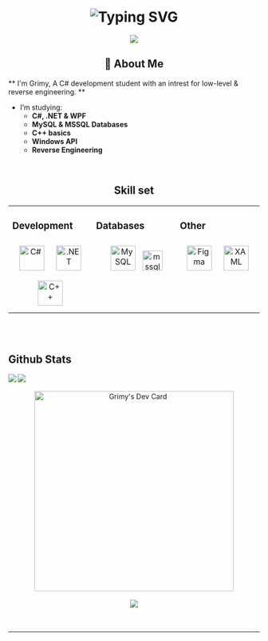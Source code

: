 <div align="center">
    <h1>
        <img src="https://readme-typing-svg.herokuapp.com?font=Jetbrains+mono&size=40&duration=3000&color=000000&center=true&vCenter=true&width=435&lines=Hey..+I'm+Grimy;This+is+my+Github..;" alt="Typing SVG"/>
    </h1>
</div>

<div align="center">
    <p>
        <img src="https://external-content.duckduckgo.com/iu/?u=https%3A%2F%2Fcdn-images-1.medium.com%2Fmax%2F1200%2F1*JtC1CS6-OT218_QzRlLXFw.gif&f=1&nofb=1&ipt=05ae2708d1a175c171d07835ce7fd0e626c4715ad5f72f8c17a94f5b65223880&ipo=images" />
    </p>
</div>

<div align="center">
    <h2>🚀 About Me</h2>
</div>

 ** I'm Grimy, A C# development student with an intrest for low-level & reverse engineering. **
- I’m studying:
    - **C#, .NET & WPF**
    - **MySQL & MSSQL Databases**
    - **C++ basics**
    - **Windows API**
    - **Reverse Engineering**
<br/>  


<div align="center">
    <h2>Skill set</h2>
</div>
<table><tr><td valign="top" width="33%">



### Development  
<div align="center">  
<a href="https://docs.microsoft.com/en-us/dotnet/csharp/" target="_blank"><img style="margin: 10px" src="https://profilinator.rishav.dev/skills-assets/csharp-original.svg" alt="C#" height="50" /></a>  
<a href="https://dotnet.microsoft.com/download/dotnet-framework" target="_blank"><img style="margin: 10px" src="https://profilinator.rishav.dev/skills-assets/dot-net-original-wordmark.svg" alt=".NET" height="50" /></a>
<a href="https://cplusplus.com/" target="_blank"><img style="margin: 10px" src="https://profilinator.rishav.dev/skills-assets/cplusplus-original.svg" alt="C++" height="50"/></a>  
</div>

</td><td valign="top" width="33%">



### Databases  
<div align="center">  
<a href="https://www.mysql.com/" target="_blank"><img style="margin: 10px" src="https://profilinator.rishav.dev/skills-assets/mysql-original-wordmark.svg" alt="MySQL" height="50" /></a>
<a href="https://www.microsoft.com/en-us/sql-server" target="_blank" rel="noreferrer"> <img src="https://www.svgrepo.com/show/303229/microsoft-sql-server-logo.svg" alt="mssql" width="40" height="40"/> </a>
</div>

</td><td valign="top" width="33%">



### Other  
<div align="center">  
<a href="https://www.figma.com/" target="_blank"><img style="margin: 10px" src="https://profilinator.rishav.dev/skills-assets/figma-icon.svg" alt="Figma" height="50" /></a>  
<a href="https://docs.microsoft.com/en-us/dotnet/desktop/wpf/xaml/" target="_blank"><img style="margin: 10px" src="https://profilinator.rishav.dev/skills-assets/xaml.png" alt="XAML" height="50" /></a>  
</div>

</td></tr></table>  

<br/>  


 
  

<br/>  


## Github Stats  
<img src="https://github-readme-stats.vercel.app/api?username=xGrimy&show_icons=true&count_private=true&hide_border=true" align="left" />  

<img src="https://github-readme-stats.vercel.app/api/top-langs/?username=xGrimy&hide_border=true&layout=compact" align="left" />  

<br/>  



  

<br/>  
<div align="center">
  <a href="https://app.daily.dev/grimy"><img src="https://api.daily.dev/devcards/bd837cbf8c2041c69663f8baacf5e463.png?r=3qs" width="400" alt="Grimy's Dev Card"/></a>
</div> 


<br/>  

<div align="center">
<img src="https://komarev.com/ghpvc/?username=xGrimy&&style=flat-square" align="center" />
</div>  
  

<br/>  


<br />

----
<div align="center"></div>
